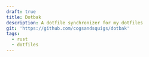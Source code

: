 ```yaml
---
draft: true
title: Dotbak
description: A dotfile synchronizer for my dotfiles
git: 'https://github.com/cogsandsquigs/dotbak'
tags:
  - rust
  - dotfiles
---
```



